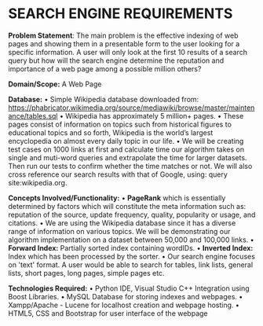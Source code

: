 # SEARCH ENGINE REQUIREMENTS

**Problem Statement**: The main problem is the effective indexing of web pages and showing them in a
presentable form to the user looking for a specific information. A user will only look at the first 10
results of a search query but how will the search engine determine the reputation and importance of a
web page among a possible million others?

**Domain/Scope:** A Web Page

**Database:**
• Simple Wikipedia database downloaded from:
https://phabricator.wikimedia.org/source/mediawiki/browse/master/maintenance/tables.sql
• Wikipedia has approximately 5 million+ pages.
• These pages consist of information on topics such from historical figures to educational topics
and so forth, Wikipedia is the world’s largest encyclopedia on almost every daily topic in our life.
• We will be creating test cases on 1000 links at first and calculate time our algorithm takes on
single and muti-word queries and extrapolate the time for larger datasets. Then run our tests to
confirm whether the time matches or not. We will also cross reference our search results with
that of Google, using: query site:wikipedia.org.

**Concepts Involved/Functionality:**
• **PageRank** which is essentially determined by factors which will constitute the meta information
such as: reputation of the source, update frequency, quality, popularity or usage, and citations.
• We are using the Wikipedia database since it has a diverse range of information on various
topics. We will be demonstrating our algorithm implementation on a dataset between 50,000
and 100,000 links.
• **Forward Index:** Partially sorted index containing wordIDs.
• **Inverted Index:** Index which has been processed by the sorter.
• Our search engine focuses on 'text' format. A user would be able to search for tables, link lists,
general lists, short pages, long pages, simple pages etc.

**Technologies Required:**
• Python IDE, Visual Studio C++ Integration using Boost Libraries.
• MySQL Database for storing indexes and webpages.
• Xampp/Apache - Lucene for localhost creation and webpage hosting.
• HTML5, CSS and Bootstrap for user interface of the webpage
